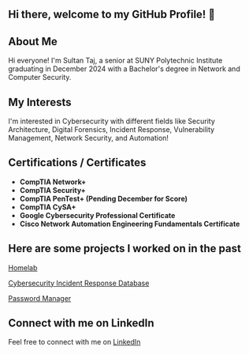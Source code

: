 ## Hi there, welcome to my GitHub Profile! 👋

## About Me

Hi everyone! I'm Sultan Taj, a senior at SUNY Polytechnic Institute graduating in December 2024 with a Bachelor's degree in Network and Computer Security.

## My Interests

I'm interested in Cybersecurity with different fields like Security Architecture, Digital Forensics, Incident Response, Vulnerability Management, Network Security, and Automation!

## Certifications / Certificates
- **CompTIA Network+**
- **CompTIA Security+**
- **CompTIA PenTest+ (Pending December for Score)**
- **CompTIA CySA+**
- **Google Cybersecurity Professional Certificate**
- **Cisco Network Automation Engineering Fundamentals Certificate**

## Here are some projects I worked on in the past

[Homelab](https://github.com/STaj-55/HomeLab)

[Cybersecurity Incident Response Database](https://github.com/STaj-55/Cybersecurity_Incident_Response_Database)

[Password Manager](https://github.com/STaj-55/PasswordManager)

## Connect with me on LinkedIn

Feel free to connect with me on [LinkedIn](https://www.linkedin.com/in/sultantaj/)
<!--
**STaj-55/STaj-55** is a ✨ _special_ ✨ repository because its `README.md` (this file) appears on your GitHub profile.

Here are some ideas to get you started:

- 🔭 I’m currently working on ...
- 🌱 I’m currently learning ...
- 👯 I’m looking to collaborate on ...
- 🤔 I’m looking for help with ...
- 💬 Ask me about ...
- 📫 How to reach me: ...
- 😄 Pronouns: ...
- ⚡ Fun fact: ...
-->
